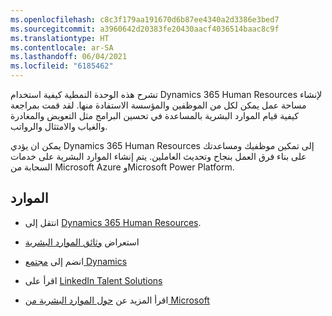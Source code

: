 ```yaml
---
ms.openlocfilehash: c8c3f179aa191670d6b87ee4340a2d3386e3bed7
ms.sourcegitcommit: a3960642d20383fe20430aacf4036514baac8c9f
ms.translationtype: HT
ms.contentlocale: ar-SA
ms.lasthandoff: 06/04/2021
ms.locfileid: "6185462"
---
```

تشرح هذه الوحدة النمطية كيفية استخدام Dynamics 365 Human Resources لإنشاء مساحة عمل يمكن لكل من الموظفين والمؤسسة الاستفادة منها. لقد قمت بمراجعة كيفية قيام الموارد البشرية بالمساعدة في تحسين البرامج مثل التعويض والمغادرة والغياب والامتثال والرواتب.

يمكن ان يؤدي Dynamics 365 Human Resources إلى تمكين موظفيك ومساعدتك على بناء فرق العمل بنجاح وتحديث العاملين. يتم إنشاء الموارد البشرية على خدمات السحابة من Microsoft Azure وMicrosoft Power Platform.

## <a name="resources"></a>الموارد

-   انتقل إلى [Dynamics 365 Human Resources](https://dynamics.microsoft.com/human-resources/overview/?azure-portal=true).

-   استعراض [وثائق الموارد البشرية](https://docs.microsoft.com/dynamics365/human-resources/hr-benefits-management-aca-reports/?azure-portal=true)

-   انضم إلى [مجتمع Dynamics](https://community.dynamics.com/?azure-portal=true)

-   اقرأ على [LinkedIn Talent Solutions](https://business.linkedin.com/talent-solutions/?azure-portal=true)

-   اقرأ المزيد عن [حول الموارد البشرية من Microsoft](https://www.microsoft.com/transformation/human-resources/?azure-portal=true)
